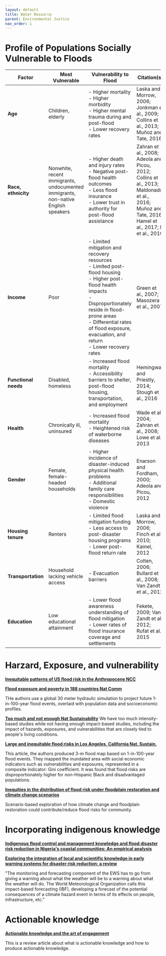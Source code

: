 ```yaml
---
layout: default
title: Water Resource
parent: Environmental Justice
nav_order: 1
---
```


# Profile of Populations Socially Vulnerable to Floods

| Factor            | Most Vulnerable                                         | Vulnerability to Flood                                                                 | Citation(s)                                                                 | Potential Indicators                     |
|------------------|--------------------------------------------------------|--------------------------------------------------------------------------------------|----------------------------------------------------------------------------|-----------------------------------------|
| **Age**         | Children, elderly                                      | - Higher mortality  <br> - Higher morbidity  <br> - Higher mental trauma during and post-flood  <br> - Lower recovery rates | Laska and Morrow, 2006; Jonkman et al., 2009; Collins et al., 2013; Muñoz and Tate, 2016 | % Children <br> % Elderly               |
| **Race, ethnicity** | Nonwhite, recent immigrants, undocumented immigrants, non-native English speakers | - Higher death and injury rates  <br> - Negative post-flood health outcomes  <br> - Less flood insurance  <br> - Lower trust in authority for post-flood assistance | Zahran et al., 2008; Adeola and Picou, 2012; Collins et al., 2013; Maldonado et al., 2016; Muñoz and Tate, 2016; Hamel et al., 2017; Li et al., 2010 | % Black <br> % Hispanic <br> % Asian <br> % Native American <br> % Nonwhite <br> % English proficient |
| **Income**      | Poor                                                  | - Limited mitigation and recovery resources  <br> - Limited post-flood housing  <br> - Higher post-flood health impacts  <br> - Disproportionately reside in flood-prone areas <br> - Differential rates of flood exposure, evacuation, and return  <br> - Lower recovery rates | Green et al., 2007; Masozera et al., 2007 | Per capita income <br> % Poverty       |
| **Functional needs** | Disabled, homeless                                  | - Increased flood mortality  <br> - Accessibility barriers to shelter, post-flood housing, transportation, and employment | Hemingway and Priestly, 2014; Stough et al., 2016 | % Disabled <br> % Social security recipients |
| **Health**      | Chronically ill, uninsured                            | - Increased flood mortality  <br> - Heightened risk of waterborne diseases | Wade et al., 2004; Zahran et al., 2008; Lowe et al., 2013 | % Uninsured                             |
| **Gender**      | Female, female-headed households                      | - Higher incidence of disaster-induced physical health problems  <br> - Additional family care responsibilities  <br> - Domestic violence | Enarson and Fordham, 2000; Adeola and Picou, 2012 | % Female <br> % Female-headed household |
| **Housing tenure** | Renters                                             | - Limited flood mitigation funding  <br> - Less access to post-disaster housing programs  <br> - Lower post-flood return rate | Laska and Morrow, 2006; Finch et al., 2010; Kamel, 2012 | % Renters <br> Rental burden           |
| **Transportation** | Household lacking vehicle access                     | - Evacuation barriers | Colten, 2006; Bullard et al., 2008; Van Zandt et al., 2012 | % Households without car ownership     |
| **Education**   | Low educational attainment                            | - Lower flood awareness understanding of flood mitigation  <br> - Lower rates of flood insurance coverage and settlements | Fekete, 2009; Van Zandt et al., 2012; Rufat et al., 2015 | % High school degree                   |

# Harzard, Exposure, and vulnerability
[__Inequitable patterns of US flood risk in the Anthropocene NCC__](https://www.nature.com/articles/s41558-021-01265-6.)

__[Flood exposure and poverty in 188 countries Nat Comm](https://www.nature.com/articles/s41467-022-30727-4)__

THe authors use a global 30 meter hydraulic simulation to project future 1-in-100-year flood events, overlaid with population data and socioeconomic profiles.

__[Too much and not enough Nat Sustainability](https://www.nature.com/articles/s41893-021-00766-8)__
We have too much intensity-based studies while not having enough impact-based studies, including the impact of hazards, exposures, and vulnerabilities that are closely tied to people's living conditions.

__[Large and inequitable flood risks in Los Angeles, California Nat. Sustain.](https://www.nature.com/articles/s41893-022-00977-7)__

This article, the authors produced 3-m flood map based on 1-in-100-year flood events. They mapped the inundated area with social economic indicators such as vulnerabilities and exposures, represented in a composite indicator: Gini coefficient. It was found that flood risks are disproportionately higher for non-Hispanic Black and disadvantaged populations.

__[Inequities in the distribution of flood risk under floodplain restoration and climate change scenarios](https://besjournals.onlinelibrary.wiley.com/doi/10.1002/pan3.10290)__

Scenario-based exploration of how climate change and floodplain restoration could contribute/reduce flood risks for community.

# Incorporating indigenous knowledge

__[Indigenous flood control and management knowledge and flood disaster risk reduction in Nigeria's coastal communities: An empirical analysis](https://www.sciencedirect.com/science/article/abs/pii/S2212420921000455)__

__[Exploring the integration of local and scientific knowledge in early warning systems for disaster risk reduction: a review](https://link.springer.com/epdf/10.1007/s11069-022-05468-8?sharing_token=GLlBp6dbdpL7Vjs6fuB-Lfe4RwlQNchNByi7wbcMAY7RsoLXhjzfsUSvPd7GIkYCozLZN4Q8uR_zKb-_anrE8kANNw79S5mIHb7Z2KmXjD_gTS4aBzdVT5YjF1tt92lOnVpCnr5nsj20JvFNz6-wh58p1fEXPHQ5AcMOskleNvA%3D)__

"The monitoring and forecasting component of the EWS has to go from giving a warning about what the weather will be to a warning about what the weather will do. The World Meteorological Organization calls this impact-based forecasting (IBF), developing a forecast of the potential consequences of a climate hazard event in terms of its effects on people, infrastructure, etc."

# Actionable knowledge
__[Actionable knowledge and the art of engagement](https://www.sciencedirect.com/science/article/abs/pii/S1877343520300026)__

This is a review article about what is actionable knowledge and how to produce actionable knowledge.

